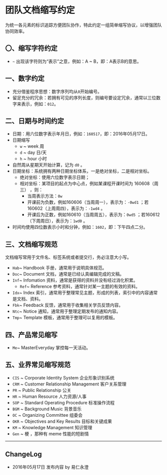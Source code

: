 # 团队文档缩写约定

为统一各元素的标识追踪方便团队协作，特此约定一组简单缩写协议，以增强团队协同效率。

## 〇、缩写字符约定

- ` ~ ` 出现该字符则为“表示”之意，例如：A ~ B，即：A表示B的意思。

## 一、数字约定

- 充分借鉴程序思想：数字序列均从` 0 `开始编号。
- 留足充分的冗余：若拥有可见的序列长度，则编号要设定冗余，通常以三位数字来表示，例如：` 012 `。

## 二、日期与时间约定

- 日期：用六位数字表示年月日，例如：` 160517 `，即：2016年05月17日。
- 日期缩写
  - ` w ` ~ week 周
  - ` d ` ~ day 日/天
  - ` h ` ~ hour 小时
- 自然周从星期天开始计算，记为 ` d0 ` 。
- 日期坐标：系统拥有两种日期坐标体系，一是绝对坐标，二是相对坐标。
  - 绝对坐标：使用六位数字表示日期；
  - 相对坐标：某项目的起点为中心点，例如某课程开课时间为 160608（周三） ，则：
    - 当周表示方法：` 0w `
    - 开课前为负数，例如160606（当周周一），表示为：` -0wd1 ` ；若160602（上周周四），表示为：` -1wd4 ` 。
    - 开课后为正数，例如160610（当周周五），表示为：` 0wd5 ` ；若160612（下周周日），表示为：` 1wd0 ` 。
- 时间均使用四位数表示小时和分钟，例如：` 1602 `，即：下午四点二分。

## 三、文档缩写规范

文档缩写常用于文件名、标签系统或者提交行，务必注意大小写。

- ` Hab `~ Handbook 手册，通常用于说明具体规范。
- ` Doc `~ Document 文档，通常是已经认真编辑完成的文稿。
- ` Inf `~ Infomation 资料，通常是获得的资料并没有经过消化积累。
  - ` Ref `~ Reference 参考资料，通常针对某一主题的有效的资料。 
- ` Idx `~ Index 索引，通常用于整理常见主题，形成的列表，索引中的内容通常是文档、资料。
- ` Fbk `~ Feedback 反馈，通常用于收集相关学员反馈内容。
- ` Ntc `~ Notice 通知，通常用于整理定期发布的通知内容。
- ` Tmp `~ Template 模板，通常用于整理可以复用的模板。

## 四、产品常见缩写

- ` Me `~ MasterEveryday 掌控每一天活动。

## 五、业界常见缩写规范

- ` CIS ` ~ Corporate Identity System 企业形象识别系统
- ` CRM ` ~ Customer Relationship Management 客户关系管理
- ` PR ` ~ Public Relationship 公关
- ` HR ` ~ Human Resource 人力资源/人事
- ` SOP ` ~ Standard Operating Procedure 标准操作流程
- ` BGM ` ~ Background Music 背景音乐
- ` OC ` ~ Organizing Committee 组委会
- ` OKR ` ~ Objectives and Key Results 目标和关键成果
- ` KM ` ~ Knowledge Management 知识管理
- ` Gen ` ~ 梗 ，那种有 meme 性能的短剧情

----

## ChangeLog

- 2016年05月17日 发布内容 by 易仁永澄
